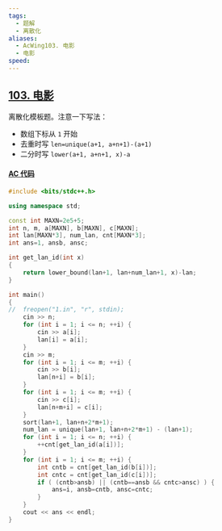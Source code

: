 ```yaml
---
tags:
  - 题解
  - 离散化
aliases:
  - AcWing103. 电影
  - 电影
speed:
---
```

## [103. 电影](https://www.acwing.com/problem/content/105/)

离散化模板题。注意一下写法：
- 数组下标从 `1` 开始
- 去重时写 `len=unique(a+1, a+n+1)-(a+1)`
- 二分时写 `lower(a+1, a+n+1, x)-a`

#### [AC 代码](https://www.acwing.com/problem/content/submission/code_detail/36421747/)

```cpp
#include <bits/stdc++.h>

using namespace std;

const int MAXN=2e5+5;
int n, m, a[MAXN], b[MAXN], c[MAXN];
int lan[MAXN*3], num_lan, cnt[MAXN*3];
int ans=1, ansb, ansc;

int get_lan_id(int x)
{
	return lower_bound(lan+1, lan+num_lan+1, x)-lan;
}

int main()
{
//	freopen("1.in", "r", stdin);
	cin >> n;
	for (int i = 1; i <= n; ++i) {
		cin >> a[i];
		lan[i] = a[i];
	}
	cin >> m;
	for (int i = 1; i <= m; ++i) {
		cin >> b[i];
		lan[n+i] = b[i];
	}
	for (int i = 1; i <= m; ++i) {
		cin >> c[i];
		lan[n+m+i] = c[i];
	}
	sort(lan+1, lan+n+2*m+1);
	num_lan = unique(lan+1, lan+n+2*m+1) - (lan+1);
	for (int i = 1; i <= n; ++i) {
		++cnt[get_lan_id(a[i])];
	}
	for (int i = 1; i <= m; ++i) {
		int cntb = cnt[get_lan_id(b[i])];
		int cntc = cnt[get_lan_id(c[i])];
		if ( (cntb>ansb) || (cntb==ansb && cntc>ansc) ) {
			ans=i, ansb=cntb, ansc=cntc;
		}
	}
	cout << ans << endl;
}
```
